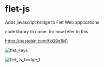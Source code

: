 # flet-js
Adds javascript bridge to Flet Web applications

code library to come. for now refer to this 

https://pastebin.com/fkQ9g1M1


![flet_keys](https://user-images.githubusercontent.com/11970940/181808681-7961b2ef-f979-44e8-b5fa-8ef974df39e2.gif)

![flet_js_bridge_1](https://user-images.githubusercontent.com/11970940/181808737-4f0a88af-b43d-4ce4-8488-6927cb51bc38.gif)
